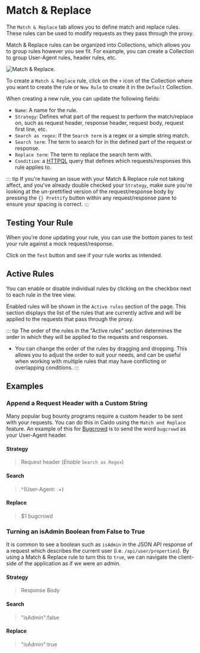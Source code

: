 # Match & Replace

The `Match & Replace` tab allows you to define match and replace rules. These rules can be used to modify requests as they pass through the proxy.

Match & Replace rules can be organized into Collections, which allows you to group rules however you see fit. For example, you can create a Collection to group User-Agent rules, header rules, etc.

<img alt="Match & Replace." src="/_images/match_replace.png" no-shadow/>

To create a `Match & Replace` rule, click on the `+` icon of the Collection where you want to create the rule or `New Rule` to create it in the `Default` Collection.

When creating a new rule, you can update the following fields:

- `Name`: A name for the rule.
- `Strategy`: Defines what part of the request to perform the match/replace on, such as request header, response header, request body, request first line, etc.
- `Search as regex`: If the `Search term` is a regex or a simple string match.
- `Search term`: The term to search for in the defined part of the request or response.
- `Replace term`: The term to replace the search term with.
- `Condition`: a [HTTPQL](/concepts/essentials/httpql.html) query that defines which requests/responses this rule applies to.

::: tip
If you're having an issue with your Match & Replace rule not taking affect, and you've already double checked your `Strategy`,
make sure you're looking at the un-prettified version of the request/response body by pressing the `{} Prettify` button within any request/response pane to ensure your spacing is correct.
:::

## Testing Your Rule

When you're done updating your rule, you can use the bottom panes to test your rule against a mock request/response.

Click on the `Test` button and see if your rule works as intended.

## Active Rules

You can enable or disable individual rules by clicking on the checkbox next to each rule in the tree view.

Enabled rules will be shown in the `Active rules` section of the page. This section displays the list of the rules that are currently active and will be applied to the requests that pass through the proxy.

::: tip
The order of the rules in the "Active rules" section determines the order in which they will be applied to the requests and responses.

- You can change the order of the rules by dragging and dropping. This allows you to adjust the order to suit your needs, and can be useful when working with multiple rules that may have conflicting or overlapping conditions.
:::

## Examples

### Append a Request Header with a Custom String

Many popular bug bounty programs require a custom header to be sent with your requests. You can do this in Caido using the `Match and Replace` feature. An example of this for [Bugcrowd](https://www.bugcrowd.com/) is to send the word `bugcrowd` as your User-Agent header.

#### Strategy

> Request header (_Enable_ `Search as Regex`)

#### Search

> ^(User-Agent: .+)

#### Replace

> $1 bugcrowd

### Turning an isAdmin Boolean from False to True

It is common to see a boolean such as `isAdmin` in the JSON API response of a request which describes the current user (i.e. `/api/user/properties`). By using a Match & Replace rule to turn this to `true`, we can navigate the client-side of the application as if we were an admin.

#### Strategy

> Response Body

#### Search

> "isAdmin":false

#### Replace

> "isAdmin":true
